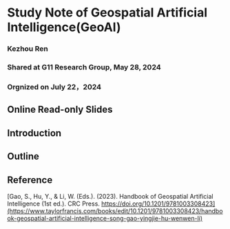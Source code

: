 # Study Note of Geospatial Artificial Intelligence(GeoAI)
### Kezhou Ren
### Shared at G11 Research Group, May 28, 2024
### Orgnized on July 22，2024

## Online Read-only Slides

## Introduction
## Outline
## Reference
[Gao, S., Hu, Y., & Li, W. (Eds.). (2023). Handbook of Geospatial Artificial Intelligence (1st ed.). CRC Press. https://doi.org/10.1201/9781003308423](https://www.taylorfrancis.com/books/edit/10.1201/9781003308423/handbook-geospatial-artificial-intelligence-song-gao-yingjie-hu-wenwen-li)
